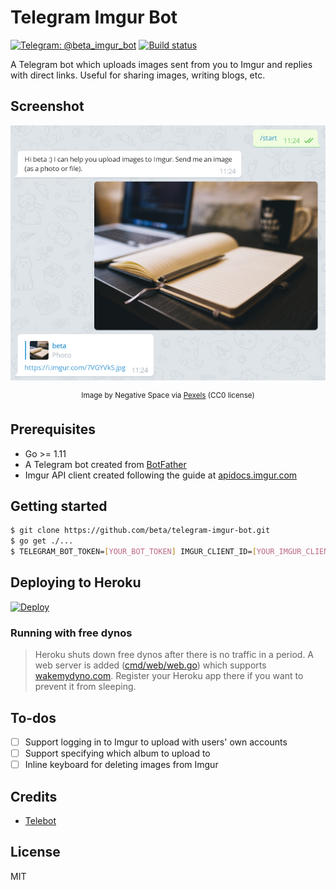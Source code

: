 # Telegram Imgur Bot

[![Telegram: @beta_imgur_bot](https://img.shields.io/badge/Telegram-@beta__imgur__bot-%232CA5E0?logo=telegram "Telegram: @beta_imgur_bot")](https://t.me/beta_imgur_bot) [![Build status](https://img.shields.io/github/workflow/status/beta/telegram-imgur-bot/Go "Build status")](https://github.com/beta/telegram-imgur-bot/actions?query=workflow%3AGo)

A Telegram bot which uploads images sent from you to Imgur and replies with direct links. Useful for sharing images, writing blogs, etc.

## Screenshot

<p align="center"><img src="screenshot.png?raw=true" alt="Screenshot" title="Screenshot" /></p>
<p align="center"><sup>Image by Negative Space via <a href="https://www.pexels.com/photo/coffee-notebook-writing-computer-34601/">Pexels</a> (CC0 license)</sup></p>

## Prerequisites

- Go >= 1.11
- A Telegram bot created from [BotFather](https://t.me/BotFather)
- Imgur API client created following the guide at [apidocs.imgur.com](https://apidocs.imgur.com/)

## Getting started

```bash
$ git clone https://github.com/beta/telegram-imgur-bot.git
$ go get ./...
$ TELEGRAM_BOT_TOKEN=[YOUR_BOT_TOKEN] IMGUR_CLIENT_ID=[YOUR_IMGUR_CLIENT_ID] go run cmd/bot/bot.go
```

## Deploying to Heroku

[![Deploy](https://www.herokucdn.com/deploy/button.svg)](https://heroku.com/deploy)

### Running with free dynos

> Heroku shuts down free dynos after there is no traffic in a period. A web server is added ([cmd/web/web.go](cmd/web/web.go)) which supports [wakemydyno.com](http://wakemydyno.com/). Register your Heroku app there if you want to prevent it from sleeping.

## To-dos

- [ ] Support logging in to Imgur to upload with users' own accounts
- [ ] Support specifying which album to upload to
- [ ] Inline keyboard for deleting images from Imgur

## Credits

- [Telebot](https://github.com/tucnak/telebot)

## License

MIT
